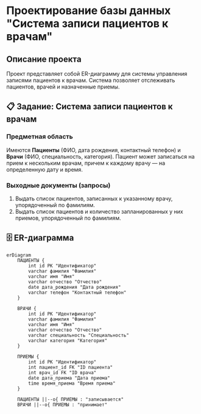 # Проектирование базы данных "Система записи пациентов к врачам"

## Описание проекта
Проект представляет собой ER-диаграмму для системы управления записями пациентов к врачам. Система позволяет отслеживать пациентов, врачей и назначенные приемы.

## 📋 Задание: Система записи пациентов к врачам

### Предметная область
Имеются **Пациенты** (ФИО, дата рождения, контактный телефон) и **Врачи** (ФИО, специальность, категория). Пациент может записаться на прием к нескольким врачам, причем к каждому врачу — на определенную дату и время.

### Выходные документы (запросы)
1. Выдать список пациентов, записанных к указанному врачу, упорядоченный по фамилиям.
2. Выдать список пациентов и количество запланированных у них приемов, упорядоченный по фамилиям.

## 🗄️ ER-диаграмма

```mermaid
erDiagram
    ПАЦИЕНТЫ {
        int id PK "Идентификатор"
        varchar фамилия "Фамилия"
        varchar имя "Имя"
        varchar отчество "Отчество"
        date дата_рождения "Дата рождения"
        varchar телефон "Контактный телефон"
    }
    
    ВРАЧИ {
        int id PK "Идентификатор"
        varchar фамилия "Фамилия"
        varchar имя "Имя"
        varchar отчество "Отчество"
        varchar специальность "Специальность"
        varchar категория "Категория"
    }
    
    ПРИЕМЫ {
        int id PK "Идентификатор"
        int пациент_id FK "ID пациента"
        int врач_id FK "ID врача"
        date дата_приема "Дата приема"
        time время_приема "Время приема"
    }

    ПАЦИЕНТЫ ||--o{ ПРИЕМЫ : "записывается"
    ВРАЧИ ||--o{ ПРИЕМЫ : "принимает"

